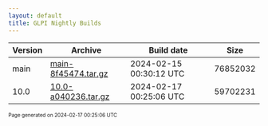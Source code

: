 ```yaml
---
layout: default
title: GLPI Nightly Builds
---
```


Version|Archive|Build date|Size
---|---|---|---
main|[main-8f45474.tar.gz](main-8f45474.tar.gz)|2024-02-15 00:30:12 UTC|76852032
10.0|[10.0-a040236.tar.gz](10.0-a040236.tar.gz)|2024-02-17 00:25:06 UTC|59702231

<font size="1">Page generated on 2024-02-17 00:25:06 UTC</font>
